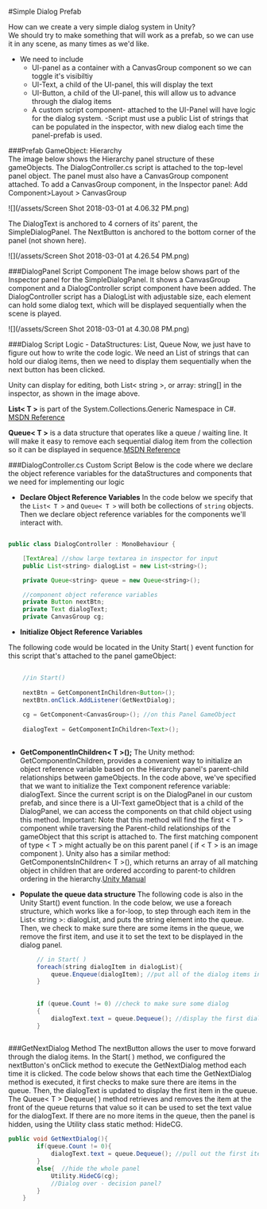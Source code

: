 #Simple Dialog Prefab

How can we create a very simple dialog system in Unity?  
We should try to make something that will work as a prefab, so we can use it in any scene, as many times as we'd like. 
- We need to include
    - UI-panel as a container with a CanvasGroup component   so we can toggle it's visibiltiy
    - UI-Text, a child of the UI-panel, this will display the text
    - UI-Button, a child of the UI-panel, this will allow us to advance through the dialog items
    - A custom script component- attached to the UI-Panel
    will have logic for the dialog system.
      -Script must use a public List of strings that can be populated in the inspector, with new dialog each time the panel-prefab is used.  

 ###Prefab GameObject: Hierarchy     
 The image below shows the Hierarchy panel structure of these gameObjects.  The DialogController.cs script is attached to the top-level panel object.  The panel must also have a CanvasGroup component attached. To add a CanvasGroup component, in the Inspector panel: Add Component>Layout > CanvasGroup
 
![](/assets/Screen Shot 2018-03-01 at 4.06.32 PM.png)

The DialogText is anchored to 4 corners of its' parent, the SimpleDialogPanel.  The NextButton is anchored to the bottom  corner of the panel (not shown here).

![](/assets/Screen Shot 2018-03-01 at 4.26.54 PM.png)

###DialogPanel Script Component 
The image below shows part of the Inspector panel for the SimpleDialogPanel.  It shows a CanvasGroup component and a DialogController script component have been added. The DialogController script has a DialogList with adjustable size, each element can hold some dialog text, which will be displayed sequentially when the scene is played.

![](/assets/Screen Shot 2018-03-01 at 4.30.08 PM.png)

###Dialog Script Logic - DataStructures: List, Queue
Now, we just have to figure out how to write the code logic. We need an List of strings that can hold our dialog items, then we need to display them sequentially when the next button has been clicked.

Unity can display for editing, both List< string >, or array: string[] in the inspector, as shown in the image above. 


**List< T >** is part of the System.Collections.Generic Namespace in C#.  [MSDN Reference](https://msdn.microsoft.com/en-us/library/6sh2ey19.aspx)


**Queue< T >** is a data structure that operates like a queue / waiting line.  It will make it easy to remove each sequential dialog item from the collection so it can be displayed in sequence.[MSDN Reference](https://msdn.microsoft.com/en-us/library/7977ey2c.aspx)

###DialogController.cs Custom Script
Below is the code where we declare the object reference variables for the dataStructures and components that we need for implementing our logic

- **Declare Object Reference Variables**
    In the code below we specify that the `List< T >` and `Queue< T >` will both be collections of `string` objects.
    Then we declare object reference variables for the components we'll interact with.

```java

public class DialogController : MonoBehaviour {

    [TextArea] //show large textarea in inspector for input
    public List<string> dialogList = new List<string>();

    private Queue<string> queue = new Queue<string>();

    //component object reference variables
    private Button nextBtn;
    private Text dialogText;
    private CanvasGroup cg;

```

- **Initialize Object Reference Variables**

The following code would be located in the Unity Start( ) event function for this script that's attached to the panel gameObject:

```java
      
    //in Start()
      
    nextBtn = GetComponentInChildren<Button>();   
    nextBtn.onClick.AddListener(GetNextDialog);
    
    cg = GetComponent<CanvasGroup>(); //on this Panel GameObject 
    
    dialogText = GetComponentInChildren<Text>();
        
```
        
- **GetComponentInChildren< T >();**
The Unity method: GetComponentInChildren, provides a convenient way to initialize an object reference variable based on the Hierarchy panel's parent-child relationships between gameObjects. In the code above, we've specified that we want to initialize the Text component reference variable: dialogText. Since the current script is on the DialogPanel in our custom prefab, and since there is a UI-Text gameObject that is a child of the DialogPanel, we can access the components on that child object using this method.  Important:  Note that this method will find the first < T > component while traversing the Parent-child relationships of the gameObject that this script is attached to. The first matching component of type < T > might actually be on this parent panel ( if < T > is an image component ). Unity also has a similar method: GetComponentsInChildren< T >(),  which returns an array of all matching object in children that are ordered according to parent-to children ordering in the hierarchy.[Unity Manual](https://docs.unity3d.com/ScriptReference/Component.GetComponentInChildren.html)



        
- **Populate the queue data structure** 
The following code is also in the Unity Start() event function.  In the code below, we use a foreach structure, which works like a for-loop, to step through each item in the List< string >: dialogList, and puts the string element into the queue.  Then, we check to make sure there are some items in the queue, we remove the first item, and use it to set the text to be displayed in the dialog panel.
     
     
```java
        // in Start( )
        foreach(string dialogItem in dialogList){
            queue.Enqueue(dialogItem); //put all of the dialog items into the queue
        }
       
       
        if (queue.Count != 0) //check to make sure some dialog
        {
            dialogText.text = queue.Dequeue(); //display the first dialog item
        }
       
```

###GetNextDialog Method
The nextButton allows the user to move forward through the dialog items.  In the Start( ) method, we configured the nextButton's onClick method to execute the GetNextDialog method each time it is clicked.  The code below shows that each time the GetNextDialog method is executed, it first checks to make sure there are items in the queue.  Then, the dialogText is updated to display the first item in the queue.  The Queue< T > Dequeue( ) method retrieves and removes the item at the front of the queue returns that value so it can be used to set the text value for the dialogText.  If there are no more items in the queue, then the panel is hidden, using the Utility class static method: HideCG.



```java
public void GetNextDialog(){
        if(queue.Count != 0){
            dialogText.text = queue.Dequeue(); //pull out the first item and set to be displayed
        }
        else{  //hide the whole panel
            Utility.HideCG(cg);
            //Dialog over - decision panel?
        }
    }


```



